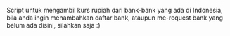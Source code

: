 Script untuk mengambil kurs rupiah dari bank-bank yang ada di Indonesia, bila anda ingin menambahkan daftar bank, ataupun me-request bank yang belum ada disini, silahkan saja :) 
